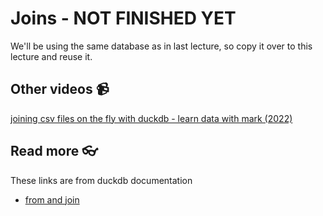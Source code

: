# Joins - NOT FINISHED YET

We'll be using the same database as in last lecture, so copy it over to this lecture and reuse it.

## Other videos 📹

[joining csv files on the fly with duckdb - learn data with mark (2022)](https://www.youtube.com/watch?v=4vM-LR9Z-Fc)

## Read more 👓


These links are from duckdb documentation
- [from and join](https://duckdb.org/docs/sql/query_syntax/from.html)